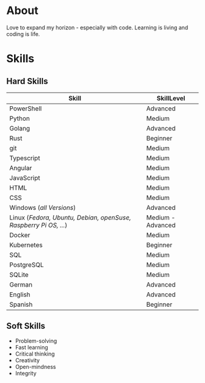 # About
Love to expand my horizon - especially with code. Learning is living and coding is life.

# Skills
## Hard Skills
| Skill                        | SkillLevel   |
| ---------------------------- | ------------ | 
| PowerShell                   | Advanced |
| Python                       | Medium  |
| Golang                       | Advanced |
| Rust             | Beginner |
| git                          | Medium |
| Typescript | Medium |
| Angular | Medium |
| JavaScript                   | Medium |
| HTML                         | Medium |
| CSS                          | Medium |
| Windows (*all Versions*)     | Advanced |
| Linux (*Fedora, Ubuntu, Debian, openSuse, Raspberry Pi OS, ...*) | Medium - Advanced |
| Docker                       | Medium |
| Kubernetes                   | Beginner |
| SQL                          | Medium |
| PostgreSQL                   | Medium |
| SQLite                       | Medium |
| German                       | Advanced |
| English                      | Advanced |
| Spanish                      | Beginner |

## Soft Skills
- Problem-solving
- Fast learning
- Critical thinking
- Creativity
- Open-mindness
- Integrity
